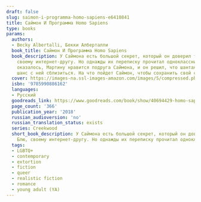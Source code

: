 ```yaml
---
draft: false
slug: saimon-i-programma-homo-sapiens-e6410841
title: Саймон И Программа Homo Sapiens
type: books
params:
  authors:
  - Becky Albertalli, Бекки Алберталли
  book_title: Саймон И Программа Homo Sapiens
  book_description: У Саймона есть большой секрет, который он доверил только Блю,
    своему интернет-другу. Но однажды их переписку прочитал одноклассник Мартин. Как
    оказалось, Мартину нравится подруга Саймона, и он решил, что шантаж — отличный
    шанс с ней сблизиться. На что пойдет Саймон, чтобы сохранить свой секрет?
  cover: https://images-na.ssl-images-amazon.com/images/S/compressed.photo.goodreads.com/books/1530553734i/40694429.jpg
  isbn: '9785990886162'
  languages:
  - Русский
  goodreads_link: https://www.goodreads.com/book/show/40694429-homo-sapiens
  page_count: '366'
  publication_year: '2018'
  russian_audioversion: 'no'
  russian_translation_status: exists
  series: Creekwood
  short_book_description: У Саймона есть большой секрет, который он доверил только
    Блю, своему интернет-другу. Но однажды их переписку прочитал одноклассник Мартин.
  tags:
  - LGBTQ+
  - contemporary
  - extortion
  - fiction
  - queer
  - realistic fiction
  - romance
  - young adult (YA)
---
```

